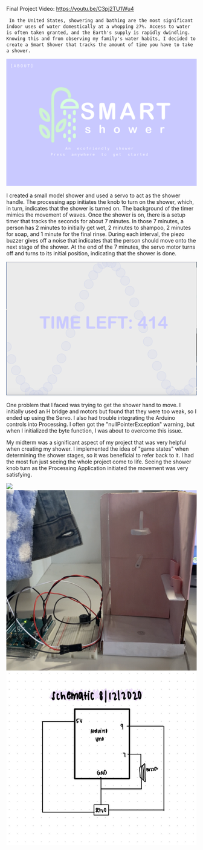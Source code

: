 Final Project Video: https://youtu.be/C3pj2TU1Wu4

     In the United States, showering and bathing are the most significant indoor uses of water domestically at a whopping 27%. Access to water is often taken granted, and the Earth's supply is rapidly dwindling. Knowing this and from observing my family's water habits, I decided to create a Smart Shower that tracks the amount of time you have to take a shower. 

![](/finalProjectSummer2020/welcomeShower.png)

I created a small model shower and used a servo to act as the shower handle. The processing app initiates the knob to turn on the shower, which, in turn, indicates that the shower is turned on. The background of the timer mimics the movement of waves. Once the shower is on, there is a setup timer that tracks the seconds for about 7 minutes. In those 7 minutes, a person has 2 minutes to initially get wet, 2 minutes to shampoo, 2 minutes for soap, and 1 minute for the final rinse. During each interval, the piezo buzzer gives off a noise that indicates that the person should move onto the next stage of the shower.  At the end of the 7 minutes, the servo motor turns off and turns to its initial position, indicating that the shower is done.

![](/finalProjectSummer2020/timerSmartShower.png)

One problem that I faced was trying to get the shower hand to move. I initially used an H bridge and motors but found that they were too weak, so I ended up using the Servo. I also had trouble integrating the Arduino controls into Processing. I often got the "nullPointerException" warning, but when I initialized the byte function, I was about to overcome this issue.

My midterm was a significant aspect of my project that was very helpful when creating my shower. I implemented the idea of "game states" when determining the shower stages, so it was beneficial to refer back to it. I had the most fun just seeing the whole project come to life. Seeing the shower knob turn as the Processing Application initiated the movement was very satisfying.

![](/finalProjectSummer2020/smartShowerProduct0.PNG)
![](/finalProjectSummer2020/smartShowerProduct1.PNG)
![](/finalProjectSummer2020/smartShowerSchematic.JPG)

